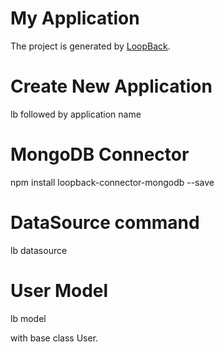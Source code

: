 # My Application

The project is generated by [LoopBack](http://loopback.io).

# Create New Application

lb followed by application name

# MongoDB Connector

npm install loopback-connector-mongodb --save

# DataSource command
lb datasource

# User Model

lb model

with base class User.






